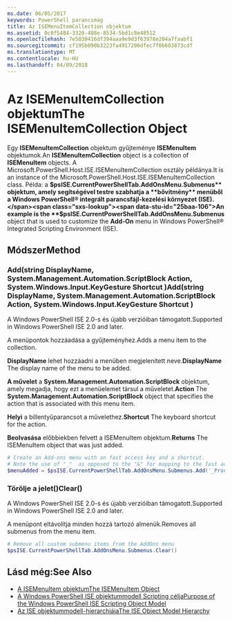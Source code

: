 ```yaml
---
ms.date: 06/05/2017
keywords: PowerShell parancsmag
title: Az ISEMenuItemCollection objektum
ms.assetid: 0c0f5484-3320-408e-8534-5bd1c8e48512
ms.openlocfilehash: 7e5030416df394aaa9e9d3f63978e204a7faabf1
ms.sourcegitcommit: cf195b090b3223fa4917206dfec7f0b603873cdf
ms.translationtype: MT
ms.contentlocale: hu-HU
ms.lasthandoff: 04/09/2018
---
```

# <a name="the-isemenuitemcollection-object"></a><span data-ttu-id="25baa-103">Az ISEMenuItemCollection objektum</span><span class="sxs-lookup"><span data-stu-id="25baa-103">The ISEMenuItemCollection Object</span></span>

<span data-ttu-id="25baa-104">Egy **ISEMenuItemCollection** objektum gyűjteménye **ISEMenuItem** objektumok.</span><span class="sxs-lookup"><span data-stu-id="25baa-104">An **ISEMenuItemCollection** object is a collection of **ISEMenuItem** objects.</span></span> <span data-ttu-id="25baa-105">A Microsoft.PowerShell.Host.ISE.ISEMenuItemCollection osztály példánya.</span><span class="sxs-lookup"><span data-stu-id="25baa-105">It is an instance of the Microsoft.PowerShell.Host.ISE.ISEMenuItemCollection class.</span></span> <span data-ttu-id="25baa-106">Példa: a **$psISE.CurrentPowerShellTab.AddOnsMenu.Submenus** objektum, amely segítségével testre szabhatja a **bővítmény** menüből a Windows PowerShell® integrált parancsfájl-kezelési környezet (ISE).</span><span class="sxs-lookup"><span data-stu-id="25baa-106">An example is the **$psISE.CurrentPowerShellTab.AddOnsMenu.Submenus** object that is used to customize the **Add-On** menu in Windows PowerShell® Integrated Scripting Environment (ISE).</span></span>

## <a name="method"></a><span data-ttu-id="25baa-107">Módszer</span><span class="sxs-lookup"><span data-stu-id="25baa-107">Method</span></span>

### <a name="addstring-displayname-systemmanagementautomationscriptblock-action-systemwindowsinputkeygesture-shortcut-"></a><span data-ttu-id="25baa-108">Add\(string DisplayName, System.Management.Automation.ScriptBlock Action, System.Windows.Input.KeyGesture Shortcut \)</span><span class="sxs-lookup"><span data-stu-id="25baa-108">Add\(string DisplayName, System.Management.Automation.ScriptBlock Action, System.Windows.Input.KeyGesture Shortcut \)</span></span>

<span data-ttu-id="25baa-109">A Windows PowerShell ISE 2.0-s és újabb verzióiban támogatott.</span><span class="sxs-lookup"><span data-stu-id="25baa-109">Supported in Windows PowerShell ISE 2.0 and later.</span></span>

<span data-ttu-id="25baa-110">A menüpontok hozzáadása a gyűjteményhez.</span><span class="sxs-lookup"><span data-stu-id="25baa-110">Adds a menu item to the collection.</span></span>

<span data-ttu-id="25baa-111">**DisplayName** lehet hozzáadni a menüben megjelenített neve.</span><span class="sxs-lookup"><span data-stu-id="25baa-111">**DisplayName** The display name of the menu to be added.</span></span>

<span data-ttu-id="25baa-112">**A művelet** a **System.Management.Automation.ScriptBlock** objektum, amely megadja, hogy ezt a menüelemet társul a műveletet.</span><span class="sxs-lookup"><span data-stu-id="25baa-112">**Action** The **System.Management.Automation.ScriptBlock** object that specifies the action that is associated with this menu item.</span></span>

<span data-ttu-id="25baa-113">**Helyi** a billentyűparancsot a művelethez.</span><span class="sxs-lookup"><span data-stu-id="25baa-113">**Shortcut** The keyboard shortcut for the action.</span></span>

<span data-ttu-id="25baa-114">**Beolvasása** előbbiekben felvett a ISEMenuItem objektum.</span><span class="sxs-lookup"><span data-stu-id="25baa-114">**Returns** The ISEMenuItem object that was just added.</span></span>

```powershell
# Create an Add-ons menu with an fast access key and a shortcut.
# Note the use of "_"  as opposed to the "&" for mapping to the fast access key letter for the menu item.
$menuAdded = $psISE.CurrentPowerShellTab.AddOnsMenu.Submenus.Add('_Process', {Get-Process}, 'Alt+P')
```

### <a name="clear"></a><span data-ttu-id="25baa-115">Törölje a jelet\(\)</span><span class="sxs-lookup"><span data-stu-id="25baa-115">Clear\(\)</span></span>

<span data-ttu-id="25baa-116">A Windows PowerShell ISE 2.0-s és újabb verzióiban támogatott.</span><span class="sxs-lookup"><span data-stu-id="25baa-116">Supported in Windows PowerShell ISE 2.0 and later.</span></span>

<span data-ttu-id="25baa-117">A menüpont eltávolítja minden hozzá tartozó almenük.</span><span class="sxs-lookup"><span data-stu-id="25baa-117">Removes all submenus from the menu item.</span></span>

```powershell
# Remove all custom submenu items from the AddOns menu
$psISE.CurrentPowerShellTab.AddOnsMenu.Submenus.Clear()
```

## <a name="see-also"></a><span data-ttu-id="25baa-118">Lásd még:</span><span class="sxs-lookup"><span data-stu-id="25baa-118">See Also</span></span>

- [<span data-ttu-id="25baa-119">A ISEMenuItem objektum</span><span class="sxs-lookup"><span data-stu-id="25baa-119">The ISEMenuItem Object</span></span>](The-ISEMenuItem-Object.md)
- [<span data-ttu-id="25baa-120">A Windows PowerShell ISE objektummodell Scripting célja</span><span class="sxs-lookup"><span data-stu-id="25baa-120">Purpose of the Windows PowerShell ISE Scripting Object Model</span></span>](Purpose-of-the-Windows-PowerShell-ISE-Scripting-Object-Model.md)
- [<span data-ttu-id="25baa-121">Az ISE objektummodell-hierarchiája</span><span class="sxs-lookup"><span data-stu-id="25baa-121">The ISE Object Model Hierarchy</span></span>](The-ISE-Object-Model-Hierarchy.md)